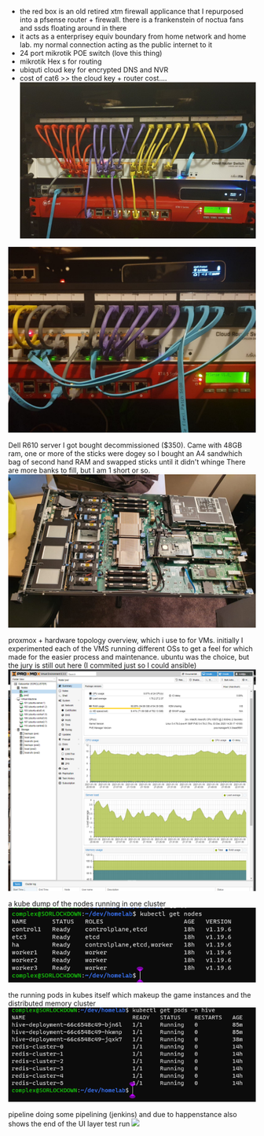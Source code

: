 * the red box is an old retired xtm firewall applicance that I repurposed into a pfsense router + firewall. there is a frankenstein of noctua fans and ssds floating around in there
* it acts as a enterprisey equiv boundary from home network and home lab. my normal connection acting as the public internet to it
* 24 port mikrotik POE switch (love this thing)
* mikrotik Hex s for routing
* ubiquti cloud key for encrypted DNS and NVR
* cost of cat6 >> the cloud key + router cost....
![](images/rack-stack2.jpg)

![](images/rack-stack1.jpg)


Dell R610 server I got bought decommissioned ($350). Came with 48GB ram, one or more of the sticks were dogey so I bought an A4 sandwhich bag of second hand RAM and swapped sticks until it didn't whinge There are more banks to fill, but I am 1 short or so.
![](images/server-R610.png)

proxmox + hardware topology overview, which i use to for VMs. initially I experimented each of the VMS running different OSs to get a feel for which made for the easier process and maintenance. ubuntu was the choice, but the jury is still out here (I commited just so I could ansible)
![](images/proxmox.png)

a kube dump of the nodes running in one cluster
![](images/kube-nodes.png)

the running pods in kubes itself which makeup the game instances and the distributed memory cluster
![](images/kube-deployments.png)

pipeline doing some pipelining (jenkins) and due to happenstance also shows the end of the UI layer test run
![](images/pipeline.png)
